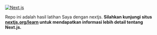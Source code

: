 [![Next.js](https://assets.zeit.co/image/upload/v1538361091/repositories/next-js/next-js.png)](https://nextjs.org)

<!--[![NPM version](https://img.shields.io/npm/v/next.svg)](https://www.npmjs.com/package/next)
[![Build Status](https://travis-ci.org/zeit/next.js.svg?branch=master)](https://travis-ci.org/zeit/next.js)
[![Coverage Status](https://coveralls.io/repos/zeit/next.js/badge.svg?branch=master)](https://coveralls.io/r/zeit/next.js?branch=master)
[![Join the community on Spectrum](https://withspectrum.github.io/badge/badge.svg)](https://spectrum.chat/next-js)-->


Repo ini adalah hasil latihan Saya dengan nextjs. **Silahkan kunjungi situs [nextjs.org/learn](https://nextjs.org/learn) untuk mendapatkan informasi lebih detail tentang Next.js.**
